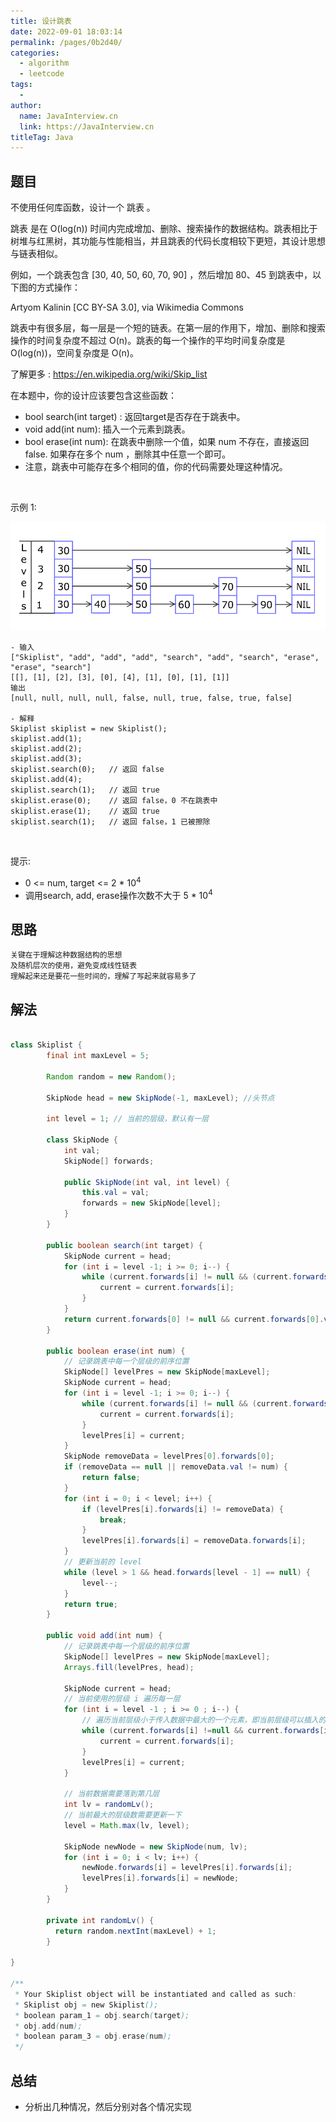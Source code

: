 ```yaml
---
title: 设计跳表
date: 2022-09-01 18:03:14
permalink: /pages/0b2d40/
categories:
  - algorithm
  - leetcode
tags:
  - 
author: 
  name: JavaInterview.cn
  link: https://JavaInterview.cn
titleTag: Java
---
```


## 题目

不使用任何库函数，设计一个 跳表 。

跳表 是在 O(log(n)) 时间内完成增加、删除、搜索操作的数据结构。跳表相比于树堆与红黑树，其功能与性能相当，并且跳表的代码长度相较下更短，其设计思想与链表相似。

例如，一个跳表包含 [30, 40, 50, 60, 70, 90] ，然后增加 80、45 到跳表中，以下图的方式操作：


Artyom Kalinin [CC BY-SA 3.0], via Wikimedia Commons

跳表中有很多层，每一层是一个短的链表。在第一层的作用下，增加、删除和搜索操作的时间复杂度不超过 O(n)。跳表的每一个操作的平均时间复杂度是 O(log(n))，空间复杂度是 O(n)。

了解更多 : https://en.wikipedia.org/wiki/Skip_list

在本题中，你的设计应该要包含这些函数：

- bool search(int target) : 返回target是否存在于跳表中。
- void add(int num): 插入一个元素到跳表。
- bool erase(int num): 在跳表中删除一个值，如果 num 不存在，直接返回false. 如果存在多个 num ，删除其中任意一个即可。
- 注意，跳表中可能存在多个相同的值，你的代码需要处理这种情况。

 

示例 1:

![](../../../media/pictures/leetcode/1506_skiplist_1.gif)

    - 输入
    ["Skiplist", "add", "add", "add", "search", "add", "search", "erase", "erase", "search"]
    [[], [1], [2], [3], [0], [4], [1], [0], [1], [1]]
    输出
    [null, null, null, null, false, null, true, false, true, false]
    
    - 解释
    Skiplist skiplist = new Skiplist();
    skiplist.add(1);
    skiplist.add(2);
    skiplist.add(3);
    skiplist.search(0);   // 返回 false
    skiplist.add(4);
    skiplist.search(1);   // 返回 true
    skiplist.erase(0);    // 返回 false，0 不在跳表中
    skiplist.erase(1);    // 返回 true
    skiplist.search(1);   // 返回 false，1 已被擦除
 

提示:

- 0 <= num, target <= 2 * 10<sup>4</sup>
- 调用search, add, erase操作次数不大于 5 * 10<sup>4</sup>


## 思路

    关键在于理解这种数据结构的思想
    及随机层次的使用，避免变成线性链表
    理解起来还是要花一些时间的，理解了写起来就容易多了

## 解法
```java

class Skiplist {
        final int maxLevel = 5;

        Random random = new Random();

        SkipNode head = new SkipNode(-1, maxLevel); //头节点

        int level = 1; // 当前的层级，默认有一层

        class SkipNode {
            int val;
            SkipNode[] forwards;

            public SkipNode(int val, int level) {
                this.val = val;
                forwards = new SkipNode[level];
            }
        }

        public boolean search(int target) {
            SkipNode current = head;
            for (int i = level -1; i >= 0; i--) {
                while (current.forwards[i] != null && (current.forwards[i].val < target)) {
                    current = current.forwards[i];
                }
            }
            return current.forwards[0] != null && current.forwards[0].val == target;
        }

        public boolean erase(int num) {
            // 记录跳表中每一个层级的前序位置
            SkipNode[] levelPres = new SkipNode[maxLevel];
            SkipNode current = head;
            for (int i = level -1; i >= 0; i--) {
                while (current.forwards[i] != null && (current.forwards[i].val < num)) {
                    current = current.forwards[i];
                }
                levelPres[i] = current;
            }
            SkipNode removeData = levelPres[0].forwards[0];
            if (removeData == null || removeData.val != num) {
                return false;
            }
            for (int i = 0; i < level; i++) {
                if (levelPres[i].forwards[i] != removeData) {
                    break;
                }
                levelPres[i].forwards[i] = removeData.forwards[i];
            }
            // 更新当前的 level
            while (level > 1 && head.forwards[level - 1] == null) {
                level--;
            }
            return true;
        }

        public void add(int num) {
            // 记录跳表中每一个层级的前序位置
            SkipNode[] levelPres = new SkipNode[maxLevel];
            Arrays.fill(levelPres, head);

            SkipNode current = head;
            // 当前使用的层级 i 遍历每一层
            for (int i = level -1 ; i >= 0 ; i--) {
                // 遍历当前层级小于传入数据中最大的一个元素，即当前层级可以插入的位置的后面
                while (current.forwards[i] !=null && current.forwards[i].val < num) {
                    current = current.forwards[i];
                }
                levelPres[i] = current;
            }

            // 当前数据需要落到第几层
            int lv = randomLv();
            // 当前最大的层级数需要更新一下
            level = Math.max(lv, level);

            SkipNode newNode = new SkipNode(num, lv);
            for (int i = 0; i < lv; i++) {
                newNode.forwards[i] = levelPres[i].forwards[i];
                levelPres[i].forwards[i] = newNode;
            }
        }

        private int randomLv() {
          return random.nextInt(maxLevel) + 1;
        }

}

/**
 * Your Skiplist object will be instantiated and called as such:
 * Skiplist obj = new Skiplist();
 * boolean param_1 = obj.search(target);
 * obj.add(num);
 * boolean param_3 = obj.erase(num);
 */
```

## 总结

- 分析出几种情况，然后分别对各个情况实现 
